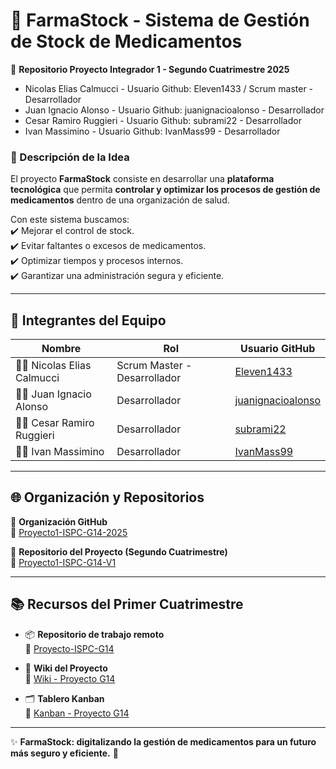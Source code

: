 # 💊 FarmaStock - Sistema de Gestión de Stock de Medicamentos  


📌 **Repositorio Proyecto Integrador 1 - Segundo Cuatrimestre 2025**  

* Nicolas Elias Calmucci - Usuario Github: Eleven1433 / Scrum master - Desarrollador
* Juan Ignacio Alonso - Usuario Github: juanignacioalonso - Desarrollador
* Cesar Ramiro Ruggieri - Usuario Github: subrami22 - Desarrollador
* Ivan Massimino - Usuario Github: IvanMass99 - Desarrollador

### 📝 Descripción de la Idea  
El proyecto **FarmaStock** consiste en desarrollar una **plataforma tecnológica** que permita **controlar y optimizar los procesos de gestión de medicamentos** dentro de una organización de salud.  

Con este sistema buscamos:  
✔️ Mejorar el control de stock.  
✔️ Evitar faltantes o excesos de medicamentos.  
✔️ Optimizar tiempos y procesos internos.  
✔️ Garantizar una administración segura y eficiente.  

---

## 👥 Integrantes del Equipo  

| Nombre | Rol | Usuario GitHub |
|--------|------|----------------|
| 🧑‍💻 Nicolas Elias Calmucci | Scrum Master - Desarrollador | [Eleven1433](https://github.com/Eleven1433) |
| 👨‍💻 Juan Ignacio Alonso | Desarrollador | [juanignacioalonso](https://github.com/juanignacioalonso) |
| 👨‍💻 Cesar Ramiro Ruggieri | Desarrollador | [subrami22](https://github.com/subrami22) |
| 👨‍💻 Ivan Massimino | Desarrollador | [IvanMass99](https://github.com/IvanMass99) |


---

## 🌐 Organización y Repositorios  

📂 **Organización GitHub**  
🔗 [Proyecto1-ISPC-G14-2025](https://github.com/Proyecto1-ISPC-G14-2025)  

📂 **Repositorio del Proyecto (Segundo Cuatrimestre)**  
🔗 [Proyecto1-ISPC-G14-V1](https://github.com/Proyecto1-ISPC-G14-2025/Proyecto1-ISPC-G14-V1)  

---


## 📚 Recursos del Primer Cuatrimestre  


- 📦 **Repositorio de trabajo remoto**  
  🔗 [Proyecto-ISPC-G14](https://github.com/Eleven1433/Proyecto-ISPC-G14.git)  

- 📖 **Wiki del Proyecto**  
  🔗 [Wiki - Proyecto G14](https://github.com/Eleven1433/Proyecto-ISPC-G14/wiki)  

- 🗂️ **Tablero Kanban**  
  🔗 [Kanban - Proyecto G14](https://github.com/users/Eleven1433/projects/1)  

---

✨ **FarmaStock: digitalizando la gestión de medicamentos para un futuro más seguro y eficiente.** 🚀  
